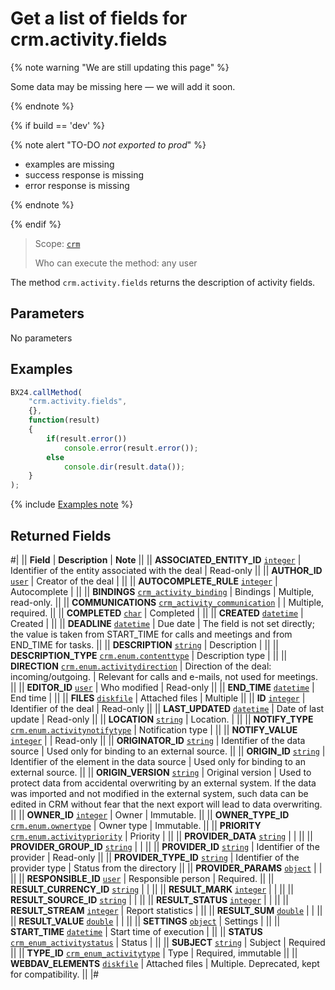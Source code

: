 # Get a list of fields for crm.activity.fields

{% note warning "We are still updating this page" %}

Some data may be missing here — we will add it soon.

{% endnote %}

{% if build == 'dev' %}

{% note alert "TO-DO _not exported to prod_" %}

- examples are missing
- success response is missing
- error response is missing

{% endnote %}

{% endif %}

> Scope: [`crm`](../../../scopes/permissions.md)
>
> Who can execute the method: any user

The method `crm.activity.fields` returns the description of activity fields.

## Parameters

No parameters

## Examples

```js
BX24.callMethod(
    "crm.activity.fields",
    {},
    function(result)
    {
        if(result.error())
            console.error(result.error());
        else
            console.dir(result.data());
    }
);
```

{% include [Examples note](../../../../_includes/examples.md) %}

## Returned Fields

#|
|| **Field** | **Description** | **Note** ||
|| **ASSOCIATED_ENTITY_ID**
[`integer`](../../../data-types.md) | Identifier of the entity associated with the deal | Read-only ||
|| **AUTHOR_ID**
[`user`](../../../data-types.md)
| Creator of the deal | ||
|| **AUTOCOMPLETE_RULE**
[`integer`](../../../data-types.md) | Autocomplete | ||
|| **BINDINGS**
[`crm_activity_binding`](../../../data-types.md) | Bindings | Multiple, read-only. ||
|| **COMMUNICATIONS**
[`crm_activity_communication`](../../../data-types.md) | | Multiple, required. ||
|| **COMPLETED**
[`char`](../../../data-types.md) | Completed | ||
|| **CREATED**
[`datetime`](../../../data-types.md) | Created | ||
|| **DEADLINE**
[`datetime`](../../../data-types.md) | Due date | The field is not set directly; the value is taken from START_TIME for calls and meetings and from END_TIME for tasks. ||
|| **DESCRIPTION**
[`string`](../../../data-types.md) | Description | ||
|| **DESCRIPTION_TYPE**
[`crm.enum.contenttype`](../../../data-types.md) | Description type | ||
|| **DIRECTION**
[`crm.enum.activitydirection`](../../../data-types.md) | Direction of the deal: incoming/outgoing. | Relevant for calls and e-mails, not used for meetings. ||
|| **EDITOR_ID**
[`user`](../../../data-types.md) | Who modified | Read-only ||
|| **END_TIME**
[`datetime`](../../../data-types.md) | End time | ||
|| **FILES**
[`diskfile`](../../../data-types.md) | Attached files | Multiple ||
|| **ID**
[`integer`](../../../data-types.md) | Identifier of the deal | Read-only ||
|| **LAST_UPDATED**
[`datetime`](../../../data-types.md) | Date of last update | Read-only ||
|| **LOCATION**
[`string`](../../../data-types.md) | Location. | ||
|| **NOTIFY_TYPE**
[`crm.enum.activitynotifytype`](../../../data-types.md) | Notification type | ||
|| **NOTIFY_VALUE**
[`integer`](../../../data-types.md) | | Read-only ||
|| **ORIGINATOR_ID**
[`string`](../../../data-types.md) | Identifier of the data source | Used only for binding to an external source. ||
|| **ORIGIN_ID**
[`string`](../../../data-types.md) | Identifier of the element in the data source | Used only for binding to an external source. ||
|| **ORIGIN_VERSION**
[`string`](../../../data-types.md) | Original version | Used to protect data from accidental overwriting by an external system. If the data was imported and not modified in the external system, such data can be edited in CRM without fear that the next export will lead to data overwriting. ||
|| **OWNER_ID**
[`integer`](../../../data-types.md) | Owner | Immutable. ||
|| **OWNER_TYPE_ID**
[`crm.enum.ownertype`](../../../data-types.md) | Owner type | Immutable. ||
|| **PRIORITY**
[`crm.enum.activitypriority`](../../../data-types.md) | Priority | ||
|| **PROVIDER_DATA**
[`string`](../../../data-types.md) | | ||
|| **PROVIDER_GROUP_ID**
[`string`](../../../data-types.md) | | ||
|| **PROVIDER_ID**
[`string`](../../../data-types.md) | Identifier of the provider | Read-only ||
|| **PROVIDER_TYPE_ID**
[`string`](../../../data-types.md) | Identifier of the provider type | Status from the directory ||
|| **PROVIDER_PARAMS**
[`object`](../../../data-types.md) | | ||
|| **RESPONSIBLE_ID**
[`user`](../../../data-types.md) | Responsible person | Required. ||
|| **RESULT_CURRENCY_ID**
[`string`](../../../data-types.md) | | ||
|| **RESULT_MARK**
[`integer`](../../../data-types.md) | | ||
|| **RESULT_SOURCE_ID**
[`string`](../../../data-types.md) | | ||
|| **RESULT_STATUS**
[`integer`](../../../data-types.md) | | ||
|| **RESULT_STREAM**
[`integer`](../../../data-types.md) | Report statistics | ||
|| **RESULT_SUM**
[`double`](../../../data-types.md) | | ||
|| **RESULT_VALUE**
[`double`](../../../data-types.md) | | ||
|| **SETTINGS**
[`object`](../../../data-types.md) | Settings | ||
|| **START_TIME**
[`datetime`](../../../data-types.md) | Start time of execution | ||
|| **STATUS**
[`crm_enum_activitystatus`](../../../data-types.md) | Status | ||
|| **SUBJECT**
[`string`](../../../data-types.md) | Subject | Required ||
|| **TYPE_ID**
[`crm_enum_activitytype`](../../../data-types.md) | Type | Required, immutable ||
|| **WEBDAV_ELEMENTS**
[`diskfile`](../../../data-types.md) | Attached files | Multiple. Deprecated, kept for compatibility. ||
|#